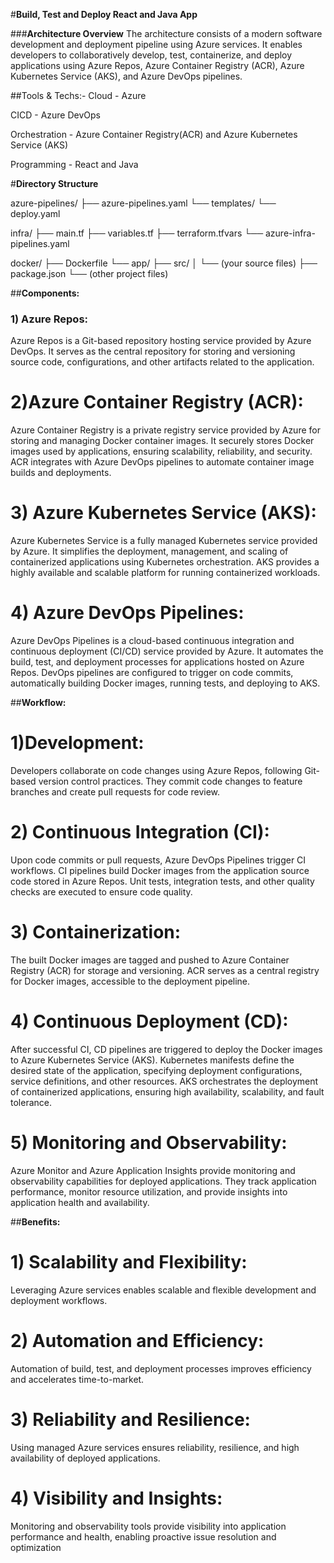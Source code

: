 #******Build, Test and Deploy React and Java App******

###**Architecture Overview**
The architecture consists of a modern software development and deployment pipeline using Azure services. 
It enables developers to collaboratively develop, test, containerize, and deploy applications using Azure Repos, Azure Container Registry (ACR), Azure Kubernetes Service (AKS), and Azure DevOps pipelines.

##Tools & Techs:-
Cloud - Azure

CICD - Azure DevOps

Orchestration - Azure Container Registry(ACR) and Azure Kubernetes Service (AKS)

Programming - React and Java

#****Directory Structure****

azure-pipelines/
├── azure-pipelines.yaml
└── templates/
    └── deploy.yaml


infra/
├── main.tf
├── variables.tf
├── terraform.tfvars
└── azure-infra-pipelines.yaml


docker/
├── Dockerfile
└── app/
    ├── src/
    │   └── (your source files)
    ├── package.json
    └── (other project files)


##****Components:****
### 1) Azure Repos:
Azure Repos is a Git-based repository hosting service provided by Azure DevOps.
It serves as the central repository for storing and versioning source code, configurations, and other artifacts related to the application.

# 2)Azure Container Registry (ACR):
Azure Container Registry is a private registry service provided by Azure for storing and managing Docker container images.
It securely stores Docker images used by applications, ensuring scalability, reliability, and security.
ACR integrates with Azure DevOps pipelines to automate container image builds and deployments.

# 3) Azure Kubernetes Service (AKS):
Azure Kubernetes Service is a fully managed Kubernetes service provided by Azure.
It simplifies the deployment, management, and scaling of containerized applications using Kubernetes orchestration.
AKS provides a highly available and scalable platform for running containerized workloads.

# 4) Azure DevOps Pipelines:
Azure DevOps Pipelines is a cloud-based continuous integration and continuous deployment (CI/CD) service provided by Azure.
It automates the build, test, and deployment processes for applications hosted on Azure Repos.
DevOps pipelines are configured to trigger on code commits, automatically building Docker images, running tests, and deploying to AKS.

##**Workflow:**
# 1)Development:
Developers collaborate on code changes using Azure Repos, following Git-based version control practices.
They commit code changes to feature branches and create pull requests for code review.

# 2) Continuous Integration (CI):
Upon code commits or pull requests, Azure DevOps Pipelines trigger CI workflows.
CI pipelines build Docker images from the application source code stored in Azure Repos.
Unit tests, integration tests, and other quality checks are executed to ensure code quality.

# 3) Containerization:
The built Docker images are tagged and pushed to Azure Container Registry (ACR) for storage and versioning.
ACR serves as a central registry for Docker images, accessible to the deployment pipeline.

# 4) Continuous Deployment (CD):
After successful CI, CD pipelines are triggered to deploy the Docker images to Azure Kubernetes Service (AKS).
Kubernetes manifests define the desired state of the application, specifying deployment configurations, service definitions, and other resources.
AKS orchestrates the deployment of containerized applications, ensuring high availability, scalability, and fault tolerance.

# 5) Monitoring and Observability:
Azure Monitor and Azure Application Insights provide monitoring and observability capabilities for deployed applications.
They track application performance, monitor resource utilization, and provide insights into application health and availability.

##**Benefits:**
# 1) Scalability and Flexibility:
Leveraging Azure services enables scalable and flexible development and deployment workflows.

# 2) Automation and Efficiency:
Automation of build, test, and deployment processes improves efficiency and accelerates time-to-market.

# 3) Reliability and Resilience:
Using managed Azure services ensures reliability, resilience, and high availability of deployed applications.

# 4) Visibility and Insights:
Monitoring and observability tools provide visibility into application performance and health, enabling proactive issue resolution and optimization





